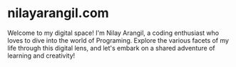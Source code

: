 # nilayarangil.com
Welcome to my digital space! I'm Nilay Arangil, a coding enthusiast who loves to dive into the world of Programing. Explore the various facets of my life through this digital lens, and let's embark on a shared adventure of learning and creativity!
